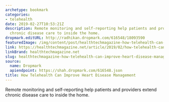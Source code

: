 ```yaml
---
archetype: bookmark
categories:
- telehealth
date: 2019-02-27T10:53:21Z
description: Remote monitoring and self-reporting help patients and providers extend
  chronic disease care to inside the home.
dropmark.editURL: http://radhikan.dropmark.com/616548/18093590
featuredImage: /img/content/post/healthtechmagazine-how-telehealth-can-improve-heart-disease-management.jpg
link: https://healthtechmagazine.net/article/2019/02/how-telehealth-can-improve-heart-disease-management
linkBrand: healthtechmagazine.net
slug: healthtechmagazine-how-telehealth-can-improve-heart-disease-management
source:
  name: Dropmark
  apiendpoint: https://shah.dropmark.com/616548.json
title: How Telehealth Can Improve Heart Disease Management
---
```

Remote monitoring and self-reporting help patients and providers extend chronic disease care to inside the home.